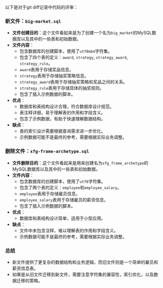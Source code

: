 以下是对于git diff记录中代码的评审：

### 新文件：`big-market.sql`
- **文件创建目的**：这个文件看起来是为了创建一个名为`big_market`的MySQL数据库以及其中的一些表和初始数据。
- **文件内容**：
  - 包含数据库的创建脚本，使用了`utf8mb4`字符集。
  - 包含了四个表的定义：`award`, `strategy`, `strategy_award`, `strategy_rule`。
  - `award`表用于存储奖品信息。
  - `strategy`表用于存储抽奖策略信息。
  - `strategy_award`表用于存储抽奖策略和奖品之间的关系。
  - `strategy_rule`表用于存储具体的抽奖规则。
  - 包含了插入示例数据的脚本。
- **优点**：
  - 数据库和表结构设计合理，符合数据库设计规范。
  - 表注释详细，易于理解表的作用和字段含义。
  - 包含了示例数据，有助于快速理解数据结构。
- **缺点**：
  - 表的索引设计需要根据查询需求进一步优化。
  - 示例数据可能不是最终的参考，需要根据实际业务调整。

### 删除文件：`xfg-frame-archetype.sql`
- **文件删除目的**：这个文件看起来是用来创建名为`xfg_frame_archetype`的MySQL数据库以及其中的一些表和初始数据。
- **文件内容**：
  - 包含数据库的创建脚本，使用了`utf8`字符集。
  - 包含了两个表的定义：`employee`和`employee_salary`。
  - `employee`表用于存储雇员信息。
  - `employee_salary`表用于存储雇员的薪资信息。
  - 包含了插入示例数据的脚本。
- **优点**：
  - 数据库和表结构设计简单，适用于小型应用。
- **缺点**：
  - 文件中未包含注释，难以理解表的作用和字段含义。
  - 示例数据可能不是最终的参考，需要根据实际业务调整。

### 总结
- 新文件提供了更复杂的数据结构和业务逻辑，而旧文件则是一个简单的雇员和薪资信息表。
- 如果是从旧文件迁移到新文件，需要注意字符集的兼容性，索引优化，以及数据迁移的策略。